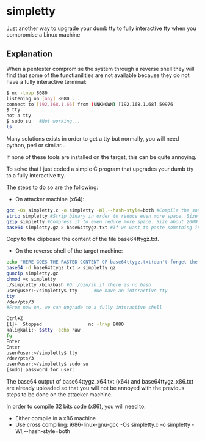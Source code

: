 # simpletty
Just another way to upgrade your dumb tty to fully interactive tty when you compromise a Linux machine

## Explanation

When a pentester compromise the system through a reverse shell they will find that some of the functianilities are not available because they do not have a fully interactive terminal:

```bash
$ nc -lnvp 8080
listening on [any] 8080 ...
connect to [192.168.1.66] from (UNKNOWN) [192.168.1.68] 59976
$ tty
not a tty
$ sudo su   #Not working...
ls
```

Many solutions exists in order to get a tty but normally, you will need python, perl or similar...

If none of these tools are installed on the target, this can be quite annoying.

To solve that I just coded a simple C program that upgrades your dumb tty to a fully interactive tty.

The steps to do so are the following:

- On attacker machine (x64):

```bash
gcc -Os simpletty.c -o simpletty -Wl,--hash-style=both #Compile the source code. When transfering payloads to the target machine, it is always better to optimize size. Size about 17000 bytes.
strip simpletty #Strip binary in order to reduce even more space. Size about 14000 bytes.
gzip simpletty #Compress it to even reduce more space. Size about 2000 bytes :)
base64 simpletty.gz > base64ttygz.txt #If we want to paste something into the non interactive shell, it is better to paste printable ascii text. Size about 4000 bytes :(.
```

Copy to the clipboard the content of the file base64ttygz.txt.

- On the reverse shell of the target machine:

```bash
echo "HERE GOES THE PASTED CONTENT OF base64ttygz.txt(don't forget the double quotes)" > base64ttygz.txt
base64 -d base64ttygz.txt > simpletty.gz
gunzip simpletty.gz
chmod +x simpletty
./simpletty /bin/bash #Or /bin/sh if there is no bash
user@user:~/simpletty$ tty      #We have an interactive tty                                                                                                                                                                                                     
tty                                                                                                                                                                                                                                        
/dev/pts/3                                                                                                                                                                                                                           
#From now on, we can upgrade to a fully interactive shell

Ctrl+Z
[1]+  Stopped                 nc -lnvp 8080                                                                                                                                                                                                
kali@kali:~ $stty -echo raw
fg
Enter
Enter
user@user:~/simpletty$ tty
/dev/pts/3
user@user:~/simpletty$ sudo su                                                                                                                                                                                                       
[sudo] password for user:                                                                                                                                                                                                               
```

The base64 output of base64ttygz_x64.txt (x64) and base64ttygz_x86.txt are already uploaded so that you will not be annoyed with the previous steps to be done on the attacker machine.

In order to compile 32 bits code (x86), you will need to:
- Either compile in a x86 machine
- Use cross compiling: i686-linux-gnu-gcc -Os simpletty.c -o simpletty -Wl,--hash-style=both


